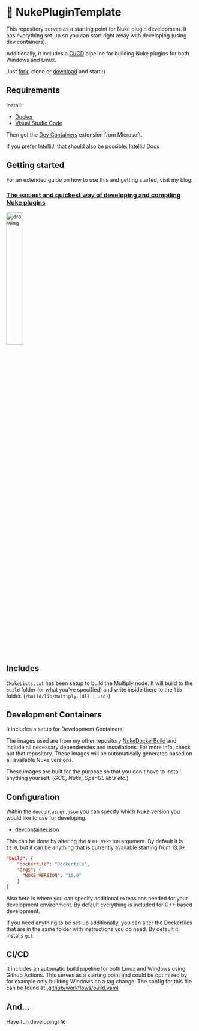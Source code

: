 # 🎨 NukePluginTemplate

This repository serves as a starting point for Nuke plugin development.
It has everything set-up so you can start right away with developing (using dev containers).

Additionally, it includes a [CI/CD](.github/workflows/build.yaml) pipeline for building Nuke plugins for both Windows and Linux.

Just [fork](https://github.com/gillesvink/NukePluginTemplate/fork), clone or [download](https://github.com/gillesvink/NukePluginTemplate/archive/refs/heads/main.zip) and start :)

## Requirements
Install:
* [Docker](https://docs.docker.com/get-docker/)
* [Visual Studio Code](https://code.visualstudio.com/)

Then get the [Dev Containers](https://marketplace.visualstudio.com/items?itemName=ms-vscode-remote.remote-containers) extension from Microsoft.

If you prefer IntelliJ, that should also be possible: [IntelliJ Docs](https://www.jetbrains.com/help/idea/connect-to-devcontainer.html)

## Getting started
For an extended guide on how to use this and getting started, visit my blog:

### [The easiest and quickest way of developing and compiling Nuke plugins](https://gillesvink.com/the-easiest-and-quickest-way-of-developing-and-compiling-nuke-plugins/)

<a href="https://gillesvink.com/the-easiest-and-quickest-way-of-developing-and-compiling-nuke-plugins/"><img src="https://gillesvink.com/assets/resources/guide_to_setting_up_development_environment/thumbnail.jpg" alt="drawing" width="30%"/></a>

## Includes
`CMakeLists.txt` has been setup to build the Multiply node. It will build to the `build` folder (or what you've specified) and write inside there to the `lib` folder. (`/build/lib/Multiply.(dll | .so)`)

## Development Containers
It includes a setup for Development Containers.

The images used are from my other repository [NukeDockerBuild](https://github.com/gillesvink/NukeDockerBuild) and include all necessary dependencies and installations. For more info, check out that repository. These images will be automatically generated based on all available Nuke versions.

These images are built for the purpose so that you don't have to install anything yourself. (*GCC, Nuke, OpenGL lib's etc.*)

## Configuration
Within the `devcontainer.json` you can specify which Nuke version you would like to use for developing.

* [devcontainer.json](./.devcontainer/devcontainer.json)

This can be done by altering the `NUKE_VERSION` argument. By default it is `15.0`, but it can be anything that is currently available starting from 13.0+.
```json
"build": {
    "dockerfile": "Dockerfile",
    "args": {
      "NUKE_VERSION": "15.0"
    }
}
```

Also here is where you can specify additional extensions needed for your development environment. By default everything is included for C++ based development.

If you need anything to be set-up additionally, you can alter the Dockerfiles that are in the same folder with instructions you do need. By default it installs `git`.

## CI/CD
It includes an automatic build pipeline for both Linux and Windows using Github Actions. This serves as a starting point and could be optimized by for example only building Windows on a tag change. The config for this file can be found at [.github/workflows/build.yaml](.github/workflows/build.yaml)

## And...
Have fun developing! 🛠️